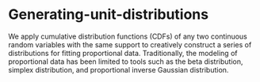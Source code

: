 # Generating-unit-distributions
We apply cumulative distribution functions (CDFs) of any two continuous random variables with the same support to creatively construct a series of distributions for fitting proportional data. Traditionally, the modeling of proportional data has been limited to tools such as the beta distribution, simplex distribution, and proportional inverse Gaussian distribution. 
